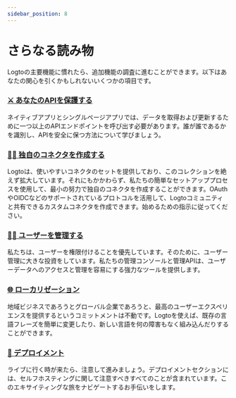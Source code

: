 ```yaml
---
sidebar_position: 8
---
```


# さらなる読み物

Logtoの主要機能に慣れたら、追加機能の調査に進むことができます。以下はあなたの関心を引くかもしれないいくつかの項目です。

### [⚔️ あなたのAPIを保護する](../../recipes/protect-your-api/README.mdx)

ネイティブアプリとシングルページアプリでは、データを取得および更新するために一つ以上のAPIエンドポイントを呼び出す必要があります。誰が誰であるかを識別し、APIを安全に保つ方法について学びましょう。

### [🧑‍🔬 独自のコネクタを作成する](../../recipes/create-your-connector/README.md)

Logtoは、使いやすいコネクタのセットを提供しており、このコレクションを絶えず拡大しています。それにもかかわらず、私たちの簡単なセットアッププロセスを使用して、最小の努力で独自のコネクタを作成することができます。OAuthやOIDCなどのサポートされているプロトコルを活用して、Logtoコミュニティと共有できるカスタムコネクタを作成できます。始めるための指示に従ってください。

### [🧑‍🚀 ユーザーを管理する](../../recipes/manage-users/README.md)

私たちは、ユーザーを権限付けることを優先しています。そのために、ユーザー管理に大きな投資をしています。私たちの管理コンソールと管理APIは、ユーザーデータへのアクセスと管理を容易にする強力なツールを提供します。

### [🌐 ローカリゼーション](/docs/recipes/customize-sie/localized-language.md)

地域ビジネスであろうとグローバル企業であろうと、最高のユーザーエクスペリエンスを提供するというコミットメントは不動です。Logtoを使えば、既存の言語フレーズを簡単に変更したり、新しい言語を何の障害もなく組み込んだりすることができます。

### [🚀 デプロイメント](../../recipes/deployment/README.md)

ライブに行く時が来たら、注意して進みましょう。デプロイメントセクションには、セルフホスティングに関して注意すべきすべてのことが含まれています。このエキサイティングな旅をナビゲートするお手伝いをします。